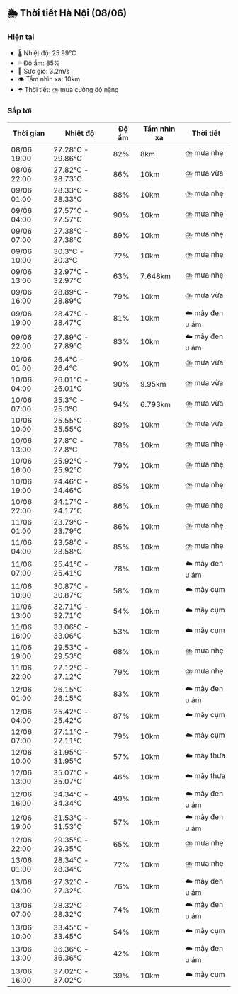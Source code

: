 ## 🌦️ Thời tiết Hà Nội (08/06)

### Hiện tại

- 🌡️ Nhiệt độ: 25.99℃
- 💦 Độ ẩm: 85%
- 💨 Sức gió: 3.2m/s
- 👁️ Tầm nhìn xa: 10km
- ☂️ Thời tiết: ⛈️ mưa cường độ nặng

### Sắp tới

| Thời gian | Nhiệt độ | Độ ẩm | Tầm nhìn xa | Thời tiết |
| --- | --- | --- | --- | --- |
| 08/06 19:00 | 27.28℃ - 29.86℃ | 82% | 8km | ⛈️ mưa nhẹ |
| 08/06 22:00 | 27.82℃ - 28.73℃ | 86% | 10km | ⛈️ mưa vừa |
| 09/06 01:00 | 28.33℃ - 28.33℃ | 88% | 10km | ⛈️ mưa nhẹ |
| 09/06 04:00 | 27.57℃ - 27.57℃ | 90% | 10km | ⛈️ mưa nhẹ |
| 09/06 07:00 | 27.38℃ - 27.38℃ | 89% | 10km | ⛈️ mưa nhẹ |
| 09/06 10:00 | 30.3℃ - 30.3℃ | 72% | 10km | ⛈️ mưa nhẹ |
| 09/06 13:00 | 32.97℃ - 32.97℃ | 63% | 7.648km | ⛈️ mưa nhẹ |
| 09/06 16:00 | 28.89℃ - 28.89℃ | 79% | 10km | ⛈️ mưa vừa |
| 09/06 19:00 | 28.47℃ - 28.47℃ | 81% | 10km | ☁️ mây đen u ám |
| 09/06 22:00 | 27.89℃ - 27.89℃ | 83% | 10km | ☁️ mây đen u ám |
| 10/06 01:00 | 26.4℃ - 26.4℃ | 90% | 10km | ⛈️ mưa vừa |
| 10/06 04:00 | 26.01℃ - 26.01℃ | 90% | 9.95km | ⛈️ mưa vừa |
| 10/06 07:00 | 25.3℃ - 25.3℃ | 94% | 6.793km | ⛈️ mưa vừa |
| 10/06 10:00 | 25.55℃ - 25.55℃ | 89% | 10km | ⛈️ mưa vừa |
| 10/06 13:00 | 27.8℃ - 27.8℃ | 78% | 10km | ⛈️ mưa nhẹ |
| 10/06 16:00 | 25.92℃ - 25.92℃ | 79% | 10km | ⛈️ mưa nhẹ |
| 10/06 19:00 | 24.46℃ - 24.46℃ | 85% | 10km | ⛈️ mưa nhẹ |
| 10/06 22:00 | 24.17℃ - 24.17℃ | 86% | 10km | ⛈️ mưa nhẹ |
| 11/06 01:00 | 23.79℃ - 23.79℃ | 86% | 10km | ⛈️ mưa nhẹ |
| 11/06 04:00 | 23.58℃ - 23.58℃ | 85% | 10km | ⛈️ mưa nhẹ |
| 11/06 07:00 | 25.41℃ - 25.41℃ | 78% | 10km | ☁️ mây đen u ám |
| 11/06 10:00 | 30.87℃ - 30.87℃ | 58% | 10km | ☁️ mây cụm |
| 11/06 13:00 | 32.71℃ - 32.71℃ | 54% | 10km | ☁️ mây cụm |
| 11/06 16:00 | 33.06℃ - 33.06℃ | 53% | 10km | ☁️ mây cụm |
| 11/06 19:00 | 29.53℃ - 29.53℃ | 68% | 10km | ⛈️ mưa nhẹ |
| 11/06 22:00 | 27.12℃ - 27.12℃ | 79% | 10km | ⛈️ mưa nhẹ |
| 12/06 01:00 | 26.15℃ - 26.15℃ | 83% | 10km | ☁️ mây đen u ám |
| 12/06 04:00 | 25.42℃ - 25.42℃ | 87% | 10km | ☁️ mây cụm |
| 12/06 07:00 | 27.11℃ - 27.11℃ | 79% | 10km | ☁️ mây cụm |
| 12/06 10:00 | 31.95℃ - 31.95℃ | 57% | 10km | ☁️ mây thưa |
| 12/06 13:00 | 35.07℃ - 35.07℃ | 46% | 10km | ☁️ mây thưa |
| 12/06 16:00 | 34.34℃ - 34.34℃ | 49% | 10km | ☁️ mây đen u ám |
| 12/06 19:00 | 31.53℃ - 31.53℃ | 57% | 10km | ☁️ mây đen u ám |
| 12/06 22:00 | 29.35℃ - 29.35℃ | 65% | 10km | ⛈️ mưa nhẹ |
| 13/06 01:00 | 28.34℃ - 28.34℃ | 72% | 10km | ⛈️ mưa nhẹ |
| 13/06 04:00 | 27.32℃ - 27.32℃ | 76% | 10km | ☁️ mây đen u ám |
| 13/06 07:00 | 28.32℃ - 28.32℃ | 74% | 10km | ☁️ mây đen u ám |
| 13/06 10:00 | 33.45℃ - 33.45℃ | 54% | 10km | ☁️ mây cụm |
| 13/06 13:00 | 36.36℃ - 36.36℃ | 42% | 10km | ☁️ mây đen u ám |
| 13/06 16:00 | 37.02℃ - 37.02℃ | 39% | 10km | ☁️ mây cụm |
